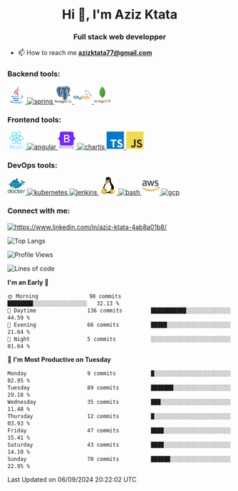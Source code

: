 

<h1 align="center">Hi 👋, I'm Aziz Ktata</h1>
<h3 align="center">Full stack web developper</h3>

- 📫 How to reach me **azizktata77@gmail.com**


<h3 align="left">Backend tools:</h3>
<a href="https://www.java.com" target="_blank" rel="noreferrer"> <img src="https://raw.githubusercontent.com/devicons/devicon/master/icons/java/java-original.svg" alt="java" width="40" height="40"/> </a>
<a href="https://spring.io/" target="_blank" rel="noreferrer"> <img src="https://www.vectorlogo.zone/logos/springio/springio-icon.svg" alt="spring" width="40" height="40"/> </a> 
<a href="https://www.postgresql.org" target="_blank" rel="noreferrer"> <img src="https://raw.githubusercontent.com/devicons/devicon/master/icons/postgresql/postgresql-original-wordmark.svg" alt="postgresql" width="40" height="40"/> </a>
<a href="https://www.mysql.com/" target="_blank" rel="noreferrer"> <img src="https://raw.githubusercontent.com/devicons/devicon/master/icons/mysql/mysql-original-wordmark.svg" alt="mysql" width="40" height="40"/> </a>
<a href="https://www.mongodb.com/" target="_blank" rel="noreferrer"> <img src="https://raw.githubusercontent.com/devicons/devicon/master/icons/mongodb/mongodb-original-wordmark.svg" alt="mongodb" width="40" height="40"/> </a>

<h3 align="left">Frontend tools:</h3>
    <a href="https://reactjs.org/" target="_blank" rel="noreferrer"> <img src="https://raw.githubusercontent.com/devicons/devicon/master/icons/react/react-original-wordmark.svg" alt="react" width="40" height="40"/> </a> 
    <a href="https://angular.io" target="_blank" rel="noreferrer"> <img src="https://angular.io/assets/images/logos/angular/angular.svg" alt="angular" width="40" height="40"/> </a> 
   <a href="https://getbootstrap.com" target="_blank" rel="noreferrer"> <img src="https://raw.githubusercontent.com/devicons/devicon/master/icons/bootstrap/bootstrap-plain-wordmark.svg" alt="bootstrap" width="40" height="40"/> </a>
   <a href="https://www.chartjs.org" target="_blank" rel="noreferrer"> <img src="https://www.chartjs.org/media/logo-title.svg" alt="chartjs" width="40" height="40"/> </a>
    <a href="https://www.typescriptlang.org/" target="_blank" rel="noreferrer"> <img src="https://raw.githubusercontent.com/devicons/devicon/master/icons/typescript/typescript-original.svg" alt="typescript" width="40" height="40"/> </a> 
   <a href="https://developer.mozilla.org/en-US/docs/Web/JavaScript" target="_blank" rel="noreferrer"> <img src="https://raw.githubusercontent.com/devicons/devicon/master/icons/javascript/javascript-original.svg" alt="javascript" width="40" height="40"/> </a></p>
   
<h3 align="left">DevOps tools:</h3>
<p align="left">
    <a href="https://www.docker.com/" target="_blank" rel="noreferrer"> <img src="https://raw.githubusercontent.com/devicons/devicon/master/icons/docker/docker-original-wordmark.svg" alt="docker" width="40" height="40"/> </a>
    <a href="https://kubernetes.io" target="_blank" rel="noreferrer"> <img src="https://www.vectorlogo.zone/logos/kubernetes/kubernetes-icon.svg" alt="kubernetes" width="40" height="40"/> </a>  
    <a href="https://www.jenkins.io" target="_blank" rel="noreferrer"> <img src="https://www.vectorlogo.zone/logos/jenkins/jenkins-icon.svg" alt="jenkins" width="40" height="40"/> </a>
    <a href="https://www.linux.org/" target="_blank" rel="noreferrer"> <img src="https://raw.githubusercontent.com/devicons/devicon/master/icons/linux/linux-original.svg" alt="linux" width="40" height="40"/> </a>
    <a href="https://www.gnu.org/software/bash/" target="_blank" rel="noreferrer"> <img src="https://www.vectorlogo.zone/logos/gnu_bash/gnu_bash-icon.svg" alt="bash" width="40" height="40"/> </a>
    <a href="https://aws.amazon.com" target="_blank" rel="noreferrer"> <img src="https://raw.githubusercontent.com/devicons/devicon/master/icons/amazonwebservices/amazonwebservices-original-wordmark.svg" alt="aws" width="40" height="40"/> </a> 
    <a href="https://cloud.google.com" target="_blank" rel="noreferrer"> <img src="https://www.vectorlogo.zone/logos/google_cloud/google_cloud-icon.svg" alt="gcp" width="40" height="40"/> </a>

    
<h3 align="left">Connect with me:</h3>
<p align="left">
<a href="https://linkedin.com/in/https://www.linkedin.com/in/aziz-ktata-4ab8a01b8/" target="blank"><img align="center" src="https://raw.githubusercontent.com/rahuldkjain/github-profile-readme-generator/master/src/images/icons/Social/linked-in-alt.svg" alt="https://www.linkedin.com/in/aziz-ktata-4ab8a01b8/" height="30" width="40" /></a>
</p>

![Top Langs](https://github-readme-stats.vercel.app/api/top-langs/?username=azizktata&exclude_repo=Quran_app,MyShop-ecommerce&hide_progress=true)

<!--START_SECTION:waka-->
![Profile Views](http://img.shields.io/badge/Profile%20Views-170-blue)

![Lines of code](https://img.shields.io/badge/From%20Hello%20World%20I%27ve%20Written-852.1%20thousand%20lines%20of%20code-blue)

**I'm an Early 🐤** 

```text
🌞 Morning                98 commits          ████████░░░░░░░░░░░░░░░░░   32.13 % 
🌆 Daytime                136 commits         ███████████░░░░░░░░░░░░░░   44.59 % 
🌃 Evening                66 commits          █████░░░░░░░░░░░░░░░░░░░░   21.64 % 
🌙 Night                  5 commits           ░░░░░░░░░░░░░░░░░░░░░░░░░   01.64 % 
```
📅 **I'm Most Productive on Tuesday** 

```text
Monday                   9 commits           █░░░░░░░░░░░░░░░░░░░░░░░░   02.95 % 
Tuesday                  89 commits          ███████░░░░░░░░░░░░░░░░░░   29.18 % 
Wednesday                35 commits          ███░░░░░░░░░░░░░░░░░░░░░░   11.48 % 
Thursday                 12 commits          █░░░░░░░░░░░░░░░░░░░░░░░░   03.93 % 
Friday                   47 commits          ████░░░░░░░░░░░░░░░░░░░░░   15.41 % 
Saturday                 43 commits          ████░░░░░░░░░░░░░░░░░░░░░   14.10 % 
Sunday                   70 commits          ██████░░░░░░░░░░░░░░░░░░░   22.95 % 
```



 Last Updated on 06/09/2024 20:22:02 UTC
<!--END_SECTION:waka-->
